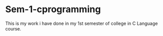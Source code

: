 # Sem-1-cprogramming
This is my work i have done in my 1st semester of college in C Language course.
